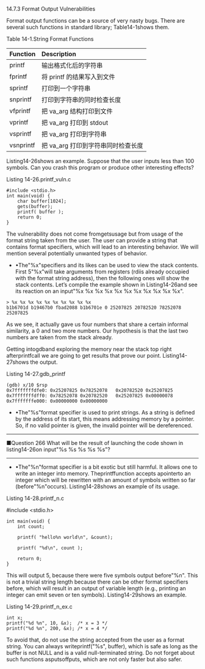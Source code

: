 14.7.3 Format Output Vulnerabilities

Format output functions can be a source of very nasty bugs. There are several such functions in standard library; Table14-1shows them.

Table 14-1.String Format Functions

| Function | Description |
| :--- | :--- |
| printf | 输出格式化后的字符串 |
| fprintf | 将 printf 的结果写入到文件 |
| sprintf | 打印到一个字符串 |
| snprintf | 打印到字符串的同时检查长度 |
| vfprintf | 把 va\_arg 结构打印到文件 |
| vprintf | 把 va\_arg 打印到 stdout |
| vsprintf | 把 va\_arg 打印到字符串 |
| vsnprintf | 把 va\_arg 打印到字符串同时检查长度 |

Listing14-26shows an example. Suppose that the user inputs less than 100 symbols. Can you crash this program or produce other interesting effects?

Listing 14-26.printf\_vuln.c

```
#include <stdio.h>
int main(void) {
    char buffer[1024];
    gets(buffer);
    printf( buffer );
    return 0;
}
```

The vulnerability does not come fromgetsusage but from usage of the format string taken from the user. The user can provide a string that contains format specifiers, which will lead to an interesting behavior. We will mention several potentially unwanted types of behavior.

* •The"%x"specifiers and its likes can be used to view the stack contents. First 5"%x"will take arguments from registers \(rdiis already occupied with the format string address\), then the following ones will show the stack contents. Let’s compile the example shown in Listing14-26and see its reaction on an input"%x %x %x %x %x %x %x %x %x %x %x". 

```
> %x %x %x %x %x %x %x %x %x %x
b1b6701d b19467b0 fbad2088 b1b6701e 0 25207825 20782520 78252078 25207825

```



As we see, it actually gave us four numbers that share a certain informal similarity, a 0 and two more numbers. Our hypothesis is that the last two numbers are taken from the stack already.

Getting intogdband exploring the memory near the stack top right afterprintfcall we are going to get results that prove our point. Listing14-27shows the output.

Listing 14-27.gdb\_printf

```
(gdb) x/10 $rsp
0x7fffffffdfe0: 0x25207825 0x78252078   0x20782520 0x25207825
0x7fffffffdff0: 0x78252078 0x20782520   0x25207825 0x00000078
0x7fffffffe000: 0x00000000 0x00000000
```

* •The"%s"format specifier is used to print strings. As a string is defined by the address of its start, this means addressing memory by a pointer. So, if no valid pointer is given, the invalid pointer will be dereferenced.

---

■Question 266 What will be the result of launching the code shown in listing14-26on input"%s %s %s %s %s"?

---

* •The"%n"format specifier is a bit exotic but still harmful. It allows one to write an integer into memory. Theprintffunction accepts apointerto an integer which will be rewritten with an amount of symbols written so far \(before"%n"occurs\). Listing14-28shows an example of its usage.

Listing 14-28.printf\_n.c

\#include &lt;stdio.h&gt;



```
int main(void) {
    int count;    
    printf( "hello%n world\n", &count);    
    printf( "%d\n", count );    
    return 0;
}
```

This will output 5, because there were five symbols output before"%n". This is not a trivial string length because there can be other format specifiers before, which will result in an output of variable length \(e.g., printing an integer can emit seven or ten symbols\). Listing14-29shows an example.

Listing 14-29.printf\_n\_ex.c

```
int x;
printf("%d %n", 10, &x);  /* x = 3 */
printf("%d %n", 200, &x); /* x = 4 */
```

To avoid that, do not use the string accepted from the user as a format string. You can always writeprintf\("%s", buffer\), which is safe as long as the buffer is not NULL and is a valid null-terminated string. Do not forget about such functions asputsoffputs, which are not only faster but also safer.

